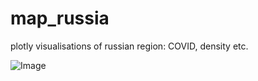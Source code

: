 # map_russia
plotly visualisations of russian region: COVID, density etc.

![Image](https://github.com/khamzovich/map_russia/tree/main/images/sick_per_mln.png)
